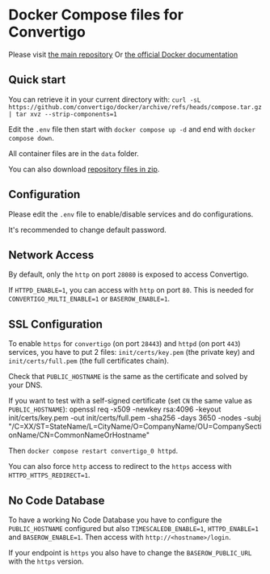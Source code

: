# Docker Compose files for Convertigo

Please visit [the main repository](https://github.com/convertigo/convertigo/tree/master)
Or [the official Docker documentation](https://hub.docker.com/_/convertigo)

## Quick start

You can retrieve it in your current directory with:
`curl -sL https://github.com/convertigo/docker/archive/refs/heads/compose.tar.gz | tar xvz --strip-components=1`

Edit the `.env` file then start with `docker compose up -d` and end with `docker compose down`.

All container files are in the `data` folder.

You can also download [repository files in zip](https://github.com/convertigo/docker/archive/refs/heads/compose.zip).

## Configuration

Please edit the `.env` file to enable/disable services and do configurations.

It's recommended to change default password.

## Network Access

By default, only the `http` on port `28080` is exposed to access Convertigo.

If `HTTPD_ENABLE=1`, you can access with `http` on port `80`. This is needed for `CONVERTIGO_MULTI_ENABLE=1` or `BASEROW_ENABLE=1`.

## SSL Configuration

To enable `https` for `convertigo` (on port `28443`) and `httpd` (on port `443`) services, you have to put 2 files: `init/certs/key.pem` (the private key) and `init/certs/full.pem` (the full certificates chain).

Check that `PUBLIC_HOSTNAME` is the same as the certificate and solved by your DNS.

If you want to test with a self-signed certificate (set `CN` the same value as `PUBLIC_HOSTNAME`):
 openssl req -x509 -newkey rsa:4096 -keyout init/certs/key.pem -out init/certs/full.pem -sha256 -days 3650 -nodes -subj "/C=XX/ST=StateName/L=CityName/O=CompanyName/OU=CompanySectionName/CN=CommonNameOrHostname"

Then `docker compose restart convertigo_0 httpd`.

You can also force `http` access to redirect to the `https` access with `HTTPD_HTTPS_REDIRECT=1`.

## No Code Database

To have a working No Code Database you have to configure the `PUBLIC_HOSTNAME` configured but also `TIMESCALEDB_ENABLE=1`, `HTTPD_ENABLE=1` and `BASEROW_ENABLE=1`. Then access with `http://<hostname>/login`.

If your endpoint is `https` you also have to change the `BASEROW_PUBLIC_URL` with the `https` version.

